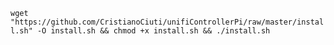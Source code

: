 `wget "https://github.com/CristianoCiuti/unifiControllerPi/raw/master/install.sh" -O install.sh && chmod +x install.sh && ./install.sh`